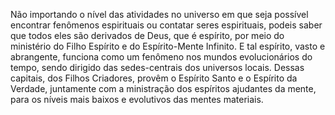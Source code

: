 ﻿Não importando o nível das atividades no universo em que seja possível encontrar fenômenos espirituais ou contatar seres espirituais, podeis saber que todos eles são derivados de Deus, que é espírito, por meio do ministério do Filho Espírito e do Espírito-Mente Infinito. E tal espírito, vasto e abrangente, funciona como um fenômeno nos mundos evolucionários do tempo, sendo dirigido das sedes-centrais dos universos locais. Dessas capitais, dos Filhos Criadores, provêm o Espírito Santo e o Espírito da Verdade, juntamente com a ministração dos espíritos ajudantes da mente, para os níveis mais baixos e evolutivos das mentes materiais.